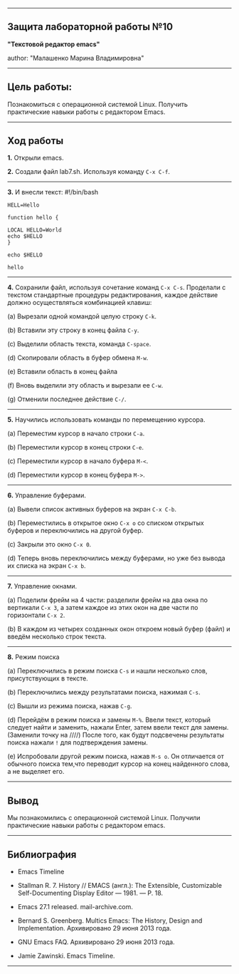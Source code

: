 
- - -

## Защита лабораторной работы №10
 **"Текстовой редактор emacs"**

author: "Малашенко Марина Владимировна"

- - -

## Цель работы:

Познакомиться с операционной системой Linux. Получить практические навыки работы с редактором Emacs.

- - -

## Ход работы

**1.** Открыли emacs.

**2.** Создали файл lab7.sh. Используя команду ```C-x C-f```.

- - -

**3.** И внесли текст:
    #!/bin/bash

    HELL=Hello

    function hello {

    LOCAL HELLO=World
    echo $HELLO
    }
    
    echo $HELLO

    hello

- - - 

**4.** Сохранили файл, используя сочетание команд ```C-x C-s```. Проделали с текстом стандартные процедуры редактирования, каждое действие должно осуществляться комбинацией клавиш:

(a) Вырезали одной командой целую строку ```С-k```.

(b) Вставили эту строку в конец файла ```C-y```.

(c) Выделили область текста, команда ```C-space```.

(d) Скопировали область в буфер обмена ```M-w```.

(e) Вставили область в конец файла

(f) Вновь выделили эту область и вырезали ее ```C-w```.

(g) Отменили последнее действие ```C-/```.

- - -

**5.** Научились использовать команды по перемещению курсора.

(a) Переместим курсор в начало строки ```C-a```.

(b) Переместили курсор в конец строки ```C-e```.

(c) Переместили курсор в начало буфера ```M-<```.

(d) Переместили курсор в конец буфера ```M->```.

- - -

**6.** Управление буферами.

(a) Вывели список активных буферов на экран ```C-x C-b```.

(b) Переместились в открытое окно ```C-x о``` со списком открытых буферов и переключились на другой буфер.

(c) Закрыли это окно ```C-x 0```.

(d) Теперь вновь переключились между буферами, но уже без вывода их списка на экран ```C-x b```.

- - -

**7.** Управление окнами. 

(а) Поделили фрейм на 4 части: разделили фрейм на два окна по вертикали ```C-x 3```, а затем каждое из этих окон на две части по горизонтали ```C-x 2```.

(b) В каждом из четырех созданных окон откроем новый буфер (файл) и введём несколько строк текста.

- - -

**8.** Режим поиска

(a) Переключились в режим поиска ```C-s``` и нашли несколько слов, присутствующих в тексте. 

(b) Переключились между результатами поиска, нажимая ```C-s```.

(c) Вышли из режима поиска, нажав ```C-g```.

(d) Перейдём в режим поиска и замены ```M-%```. Ввели текст, который следует найти и заменить, нажали Enter, затем ввели текст для замены.
(Заменили точку на ////)
После того, как будут подсвечены результаты поиска нажали ```!``` для подтверждения замены.

(e) Испробовали другой режим поиска, нажав ```M-s o```. Он отличается от обычного поиска тем,что переводит курсор на конец найденного слова, а не выделяет его.

- - -

## Вывод
Мы познакомились с операционной системой Linux. Получили практические навыки работы с редактором emacs.

- - -

## Библиография

- Emacs Timeline

- Stallman R. 7. History // EMACS (англ.): The Extensible, Customizable Self-Documenting Display Editor — 1981. — P. 18.

- Emacs 27.1 released. mail-archive.com.

- Bernard S. Greenberg. Multics Emacs: The History, Design and Implementation. Архивировано 29 июня 2013 года.

- GNU Emacs FAQ. Архивировано 29 июня 2013 года.

- Jamie Zawinski. Emacs Timeline.

- - -
